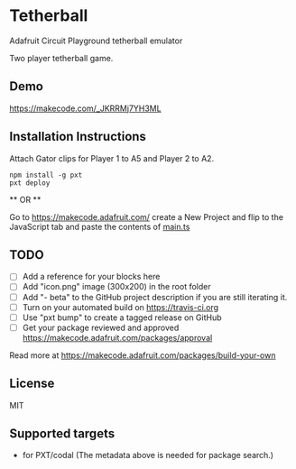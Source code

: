 # Tetherball

Adafruit Circuit Playground tetherball emulator

Two player tetherball game.

## Demo
https://makecode.com/_JKRRMj7YH3ML


## Installation Instructions
Attach Gator clips for Player 1 to A5 and Player 2 to A2.

```
npm install -g pxt
pxt deploy
```
** OR **

Go to https://makecode.adafruit.com/ create a New Project and flip to the JavaScript tab and paste the contents of [main.ts](./main.ts)


## TODO

- [ ] Add a reference for your blocks here
- [ ] Add "icon.png" image (300x200) in the root folder
- [ ] Add "- beta" to the GitHub project description if you are still iterating it.
- [ ] Turn on your automated build on https://travis-ci.org
- [ ] Use "pxt bump" to create a tagged release on GitHub
- [ ] Get your package reviewed and approved https://makecode.adafruit.com/packages/approval

Read more at https://makecode.adafruit.com/packages/build-your-own

## License

MIT

## Supported targets

* for PXT/codal
(The metadata above is needed for package search.)

